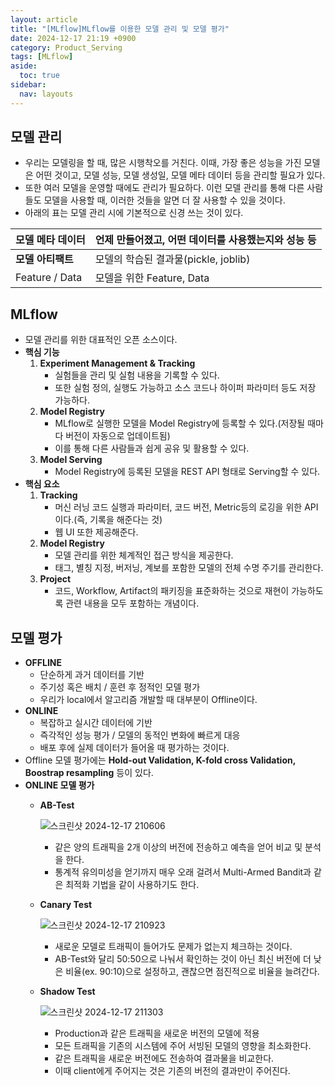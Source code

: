 ```yaml
---
layout: article
title: "[MLflow]MLflow를 이용한 모델 관리 및 모델 평가"
date: 2024-12-17 21:19 +0900
category: Product_Serving
tags: [MLflow]
aside:
  toc: true
sidebar:
  nav: layouts
---
```

## 모델 관리

- 우리는 모델링을 할 때, 많은 시행착오를 거친다. 이때, 가장 좋은 성능을 가진 모델은 어떤 것이고, 모델 성능, 모델 생성일, 모델 메타 데이터 등을 관리할 필요가 있다.
- 또한 여러 모델을 운영할 때에도 관리가 필요하다. 이런 모델 관리를 통해 다른 사람들도 모델을 사용할 때, 이러한 것들을 알면 더 잘 사용할 수 있을 것이다.
- 아래의 표는 모델 관리 시에 기본적으로 신경 쓰는 것이 있다.

| **모델 메타 데이터** | 언제 만들어졌고, 어떤 데이터를 사용했는지와 성능 등 |
| --- | --- |
| **모델 아티팩트** | 모델의 학습된 결과물(pickle, joblib) |
| Feature / Data | 모델을 위한 Feature, Data |

## MLflow

- 모델 관리를 위한 대표적인 오픈 소스이다.
- **핵심 기능**
    1. **Experiment Management & Tracking**
        - 실험들을 관리 및 실험 내용을 기록할 수 있다.
        - 또한 실험 정의, 실행도 가능하고 소스 코드나 하이퍼 파라미터 등도  저장 가능하다.
    2. **Model Registry**
        - MLflow로 실행한 모델을 Model Registry에 등록할 수 있다.(저장될 때마다 버전이 자동으로 업데이트됨)
        - 이를 통해 다른 사람들과 쉽게 공유 및 활용할 수 있다.
    3. **Model Serving**
        - Model Registry에 등록된 모델을 REST API 형태로 Serving할 수 있다.
- **핵심 요소**
    1. **Tracking**
        - 머신 러닝 코드 실행과 파라미터, 코드 버전, Metric등의 로깅을 위한 API이다.(즉, 기록을 해준다는 것)
        - 웹 UI 또한 제공해준다.
    2. **Model Registry**
        - 모델 관리를 위한 체계적인 접근 방식을 제공한다.
        - 태그, 별칭 지정, 버저닝, 계보를 포함한 모델의 전체 수명 주기를 관리한다.
    3. **Project**
        - 코드, Workflow, Artifact의 패키징을 표준화하는 것으로 재현이 가능하도록 관련 내용을 모두 포함하는 개념이다.

## 모델 평가

- **OFFLINE**
    - 단순하게 과거 데이터를 기반
    - 주기성 혹은 배치 / 훈련 후 정적인 모델 평가
    - 우리가 local에서 알고리즘 개발할 때 대부분이 Offline이다.
- **ONLINE**
    - 복잡하고 실시간 데이터에 기반
    - 즉각적인 성능 평가 / 모델의 동적인 변화에 빠르게 대응
    - 배포 후에 실제 데이터가 들어올 때 평가하는 것이다.
- Offline 모델 평가에는 **Hold-out Validation, K-fold cross Validation, Boostrap resampling** 등이 있다.
- **ONLINE 모델 평가**
    - **AB-Test**
        
        ![스크린샷 2024-12-17 210606](https://github.com/user-attachments/assets/25bd6c8b-6c1a-4b8a-9b5b-7b6f156dd37a)
        
        - 같은 양의 트래픽을 2개 이상의 버전에 전송하고 예측을 얻어 비교 및 분석을 한다.
        - 통계적 유의미성을 얻기까지 매우 오래 걸려서 Multi-Armed Bandit과 같은 최적화 기법을 같이 사용하기도 한다.
    - **Canary Test**
        
        ![스크린샷 2024-12-17 210923](https://github.com/user-attachments/assets/7f131e2f-593a-46e3-9ec9-ab99da9d5351)
        
        - 새로운 모델로 트래픽이 들어가도 문제가 없는지 체크하는 것이다.
        - AB-Test와 달리 50:50으로 나눠서 확인하는 것이 아닌 최신 버전에 더 낮은 비율(ex. 90:10)으로 설정하고, 괜찮으면 점진적으로 비율을 늘려간다.
    - **Shadow Test**
        
        ![스크린샷 2024-12-17 211303](https://github.com/user-attachments/assets/6cc535cd-a883-4087-905f-a31c945f375a)
        
        - Production과 같은 트래픽을 새로운 버전의 모델에 적용
        - 모든 트래픽을 기존의 시스템에 주어 서빙된 모델의 영향을 최소화한다.
        - 같은 트래픽을 새로운 버전에도 전송하여 결과물을 비교한다.
        - 이때 client에게 주어지는 것은 기존의 버전의 결과만이 주어진다.
